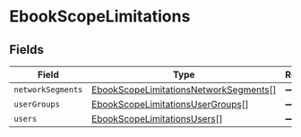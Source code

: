 # EbookScopeLimitations


## Fields

| Field                                                                                                 | Type                                                                                                  | Required                                                                                              | Description                                                                                           |
| ----------------------------------------------------------------------------------------------------- | ----------------------------------------------------------------------------------------------------- | ----------------------------------------------------------------------------------------------------- | ----------------------------------------------------------------------------------------------------- |
| `networkSegments`                                                                                     | [EbookScopeLimitationsNetworkSegments](../../models/shared/ebookscopelimitationsnetworksegments.md)[] | :heavy_minus_sign:                                                                                    | N/A                                                                                                   |
| `userGroups`                                                                                          | [EbookScopeLimitationsUserGroups](../../models/shared/ebookscopelimitationsusergroups.md)[]           | :heavy_minus_sign:                                                                                    | N/A                                                                                                   |
| `users`                                                                                               | [EbookScopeLimitationsUsers](../../models/shared/ebookscopelimitationsusers.md)[]                     | :heavy_minus_sign:                                                                                    | N/A                                                                                                   |